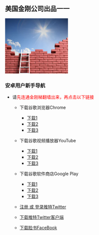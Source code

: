 ## 美国金刚公司出品一一

![image](l-w-s-athird.png)


### 安卓用户新手导航
- 请<font color="Red">先连通金刚梯翻墙出来，再点击以下链接</font>
  - 下载谷歌浏览器Chrome
    - [下载1](https://chrome.cn.uptodown.com/android/download#)
    - [下载2]()
    - [下载3]()

  - 下载谷歌视频播放器YouTube
    - [下载1](https://youtube.cn.uptodown.com/android/download)
    - [下载2]()
    - [下载3]()

  - 下载谷歌软件商店Google Play
    - [下载1]()
    - [下载2]()
    - [下载3]()
    
  - [注册 或 登录推特Twitter](https://mobile.twitter.com/)
  - [下载推特Twitter客户端](https://play.google.com/store/apps/details?id=com.twitter.android&hl=zh_CN&referrer=utm_source%3Dgoogle%26utm_medium%3Dorganic%26utm_term%3D推特下载&pcampaignid=APPU_1_v0nBXdjgFtDL-gSV7KOgCg)
  - [下载脸书FaceBook]()
